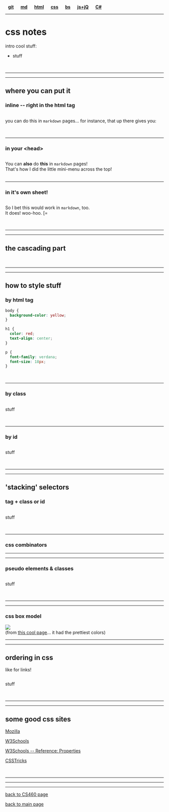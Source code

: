<style> 
ul.nav {
  list-style-type: none; margin: 0; padding: 0;
}
li.nav {
  display: inline; text-decoration: none; font-weight: bold; padding-left: 9px; padding-right: 9px;
}
</style>
<link rel="stylesheet" type="text/css" href="https:/Stormy9.github.io/CS460/references/styling/mystyles_b.css">

<ul class="nav">
  <a href="https:/Stormy9.github.io/CS460/references/git/"><li class="nav">git</li></a>
  <a href="https:/Stormy9.github.io/CS460/references/markdown/"><li class="nav">md</li></a>
  <a href="https:/Stormy9.github.io/CS460/references/html/"><li class="nav">html</li></a>
  <a href="https:/Stormy9.github.io/CS460/references/css/"><li class="nav">css</li></a>
  <a href="https:/Stormy9.github.io/CS460/references/bootstrap/"><li class="nav">bs</li></a>
  <a href="https:/Stormy9.github.io/CS460/references/js_jq/"><li class="nav">js+jQ</li></a>
  <a href="https:/Stormy9.github.io/CS460/references/c_sharp/"><li class="nav">C#</li></a>
</ul>

---
# css notes  
intro
cool stuff:  
* stuff


<br>

---
---
## where you can put it  
### **inline** -- right in the html tag
```css

```
you can do this in `markdown` pages... for instance, that up there gives you:  


<br>

---
### in your **\<head>**  
```css

```
You can **also** do **this** in `markdown` pages!  
That's how I did the little mini-menu across the top!  
<br>

---
### in **it's own sheet**!  
```css

```
So I bet this would work in `markdown`, too.  
It does!  woo-hoo.   [=    

<br>

---
---
## the **cascading** part  


<br>

---
---
## how to style stuff  
### by **html** tag  
```css
body {
  background-color: yellow;
}

h1 {
  color: red;
  text-align: center;
}

p {
  font-family: verdana;
  font-size: 18px;
}
```

<br>

---
### by **class**  
```css

```
stuff

<br>

---
### by **id**  
```css

```
stuff

<br>

---
---
## 'stacking' **selectors**  
### **tag** + **class** or **id**  
```css

```
stuff  

<br>

---
### css **combinators**  


---
---
### **pseudo** elements & classes  
```css

```
stuff  

<br>

---
---
### css **box model**  
<a href="https://Stormy9.github.io/CS460/references/css/images/css_box_model.PNG"><img src="https://Stormy9.github.io/CS460/references/css/images/css_box_model.PNG"></a>  
(from <a href="https://www.topalovich.com/2017/09/css-primer-for-lightning-developers-css-box-model-with-padding-margin-and-border-properties/" target="_blank">this cool page</a>... it had the prettiest colors)

---
---
## ordering in **css**  
like for links!  
```css

```
stuff

<br>

---
---
## some good css sites  
<a href="" target="_blank">Mozilla</a>  

<a href="https://www.w3schools.com/css/css_intro.asp" target="_blank">W3Schools</a>  

<a href="https://www.w3schools.com/cssref/default.asp" target="_blank">W3Schools -- Reference: Properties</a>  

<a href="" target="_blank">CSSTricks</a>  

<br>

---
---
---
[back to CS460 page](https://Stormy9.github.io/CS460#css/ "CS460 main page")   

[back to main page](https://Stormy9.github.io/ "main page")   
